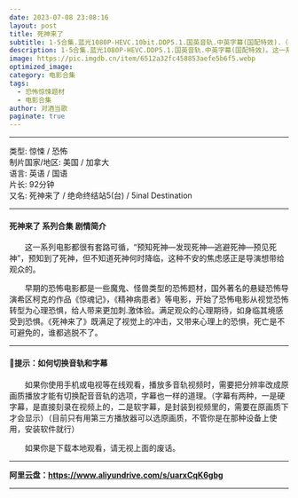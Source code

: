 ```yaml
---
date: 2023-07-08 23:08:16
layout: post
title: 死神来了
subtitle: 1-5合集.蓝光1080P-HEVC.10bit.DDP5.1.国英音轨.中英字幕(国配特效).（各种合理的意外） 
description: 1-5合集.蓝光1080P-HEVC.DDP5.1.国英音轨.中英字幕(国配特效)。这一系列电影都很有套路可循，“预知死神—发现死神—逃避死神—预见死神”，预知到了死神，但不知道死神何时降临，这种不安的焦虑感正是导演想带给观众的...
image: https://pic.imgdb.cn/item/6512a32fc458853aefe5b6f5.webp
optimized_image: 
category: 电影合集
tags:
  - 恐怖惊悚题材
  - 电影合集
author: 对酒当歌
paginate: true
---
```



---

类型: 惊悚 / 恐怖  
制片国家/地区: 美国 / 加拿大  
语言: 英语 / 国语  
片长: 92分钟  
又名: 死神来了 / 绝命终结站5(台) / 5inal Destination  

---

#### 死神来了 系列合集 剧情简介

　　这一系列电影都很有套路可循，“预知死神—发现死神—逃避死神—预见死神”，预知到了死神，但不知道死神何时降临，这种不安的焦虑感正是导演想带给观众的。

　　早期的恐怖电影都是一些魔鬼、怪兽类型的恐怖题材，国外著名的悬疑恐怖导演希区柯克的作品《惊魂记》，《精神病患者》等电影，开始了恐怖电影从视觉恐怖转型为心理恐惧，给人带来更加刺.激体验。满足观众的心理期待，如身临其境感受到恐惧。《死神来了》既满足了视觉上的冲击，又带来心理上的恐惧，死亡是不可避免的，谁都逃脱不了。

---

#### 🔔提示：如何切换音轨和字幕

　　如果你使用手机或电视等在线观看，播放多音轨视频时，需要把分辨率改成原画质播放才能有切换配音音轨的选项，字幕也一样的道理。（字幕有两种，一是硬字幕，是直接刻录在视频上的，二是软字幕，是封装到视频里的，需要在原画质下才会显示）（目前只有用第三方播放器可以选原画质，不管你是在那种设备上使用，安装软件就行）

　　如果你是下载本地观看，请无视上面的废话。

---

**阿里云盘：<https://www.aliyundrive.com/s/uarxCqK6gbg>**

---
